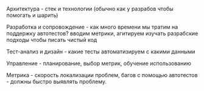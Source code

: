 Архитектура - стек и технологии (обычно как у разрабов чтобы помогать и шарить)

Разработка и сопровождение - как много времени мы тратим на поддержку автотестов? вводим метрики, агитируем изучать разрабские подходы чтобы писать чистый код

Тест-анализ и дизайн - какие тесты автоматизируем с какими данными


Управление - планирование, выбор метрик, обучение использованию

Метрика - скорость локализации проблем, багов с помощью автотестов - должны быстро выявлять проблему.